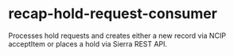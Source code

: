 # recap-hold-request-consumer
Processes hold requests and creates either a new record via NCIP acceptItem or places a hold via Sierra REST API.